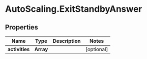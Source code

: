 # AutoScaling.ExitStandbyAnswer

## Properties

Name | Type | Description | Notes
------------ | ------------- | ------------- | -------------
**activities** | **Array** |  | [optional] 


